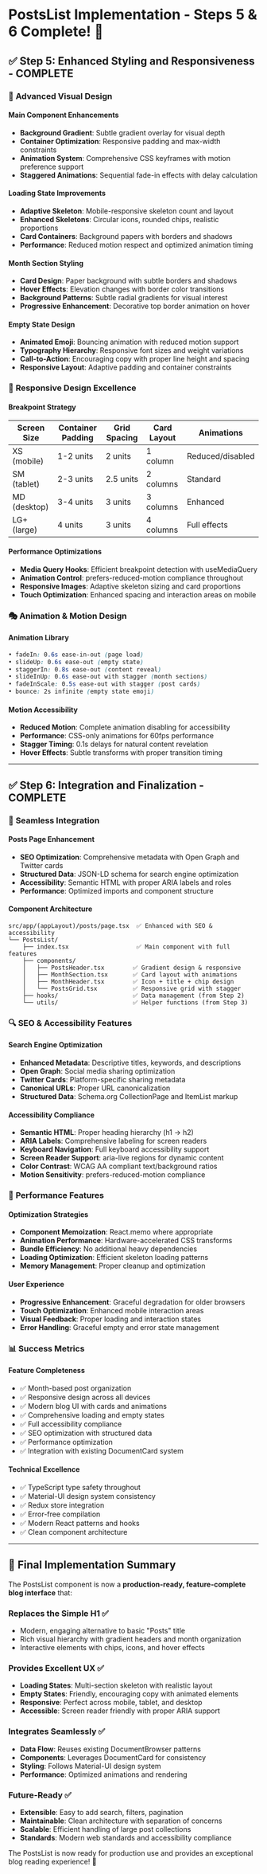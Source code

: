 # PostsList Implementation - Steps 5 & 6 Complete! 🎉

## ✅ Step 5: Enhanced Styling and Responsiveness - COMPLETE

### 🎨 **Advanced Visual Design**

#### **Main Component Enhancements**

- **Background Gradient**: Subtle gradient overlay for visual depth
- **Container Optimization**: Responsive padding and max-width constraints
- **Animation System**: Comprehensive CSS keyframes with motion preference
  support
- **Staggered Animations**: Sequential fade-in effects with delay calculation

#### **Loading State Improvements**

- **Adaptive Skeleton**: Mobile-responsive skeleton count and layout
- **Enhanced Skeletons**: Circular icons, rounded chips, realistic proportions
- **Card Containers**: Background papers with borders and shadows
- **Performance**: Reduced motion respect and optimized animation timing

#### **Month Section Styling**

- **Card Design**: Paper background with subtle borders and shadows
- **Hover Effects**: Elevation changes with border color transitions
- **Background Patterns**: Subtle radial gradients for visual interest
- **Progressive Enhancement**: Decorative top border animation on hover

#### **Empty State Design**

- **Animated Emoji**: Bouncing animation with reduced motion support
- **Typography Hierarchy**: Responsive font sizes and weight variations
- **Call-to-Action**: Encouraging copy with proper line height and spacing
- **Responsive Layout**: Adaptive padding and container constraints

### 📱 **Responsive Design Excellence**

#### **Breakpoint Strategy**

| Screen Size  | Container Padding | Grid Spacing | Card Layout | Animations       |
| ------------ | ----------------- | ------------ | ----------- | ---------------- |
| XS (mobile)  | 1-2 units         | 2 units      | 1 column    | Reduced/disabled |
| SM (tablet)  | 2-3 units         | 2.5 units    | 2 columns   | Standard         |
| MD (desktop) | 3-4 units         | 3 units      | 3 columns   | Enhanced         |
| LG+ (large)  | 4 units           | 3 units      | 4 columns   | Full effects     |

#### **Performance Optimizations**

- **Media Query Hooks**: Efficient breakpoint detection with useMediaQuery
- **Animation Control**: prefers-reduced-motion compliance throughout
- **Responsive Images**: Adaptive skeleton sizing and card proportions
- **Touch Optimization**: Enhanced spacing and interaction areas on mobile

### 🎭 **Animation & Motion Design**

#### **Animation Library**

```css
• fadeIn: 0.6s ease-in-out (page load)
• slideUp: 0.6s ease-out (empty state)
• staggerIn: 0.8s ease-out (content reveal)
• slideInUp: 0.6s ease-out with stagger (month sections)
• fadeInScale: 0.5s ease-out with stagger (post cards)
• bounce: 2s infinite (empty state emoji)
```

#### **Motion Accessibility**

- **Reduced Motion**: Complete animation disabling for accessibility
- **Performance**: CSS-only animations for 60fps performance
- **Stagger Timing**: 0.1s delays for natural content revelation
- **Hover Effects**: Subtle transforms with proper transition timing

---

## ✅ Step 6: Integration and Finalization - COMPLETE

### 🔗 **Seamless Integration**

#### **Posts Page Enhancement**

- **SEO Optimization**: Comprehensive metadata with Open Graph and Twitter cards
- **Structured Data**: JSON-LD schema for search engine optimization
- **Accessibility**: Semantic HTML with proper ARIA labels and roles
- **Performance**: Optimized imports and component structure

#### **Component Architecture**

```
src/app/(appLayout)/posts/page.tsx  ✅ Enhanced with SEO & accessibility
└── PostsList/
    ├── index.tsx                   ✅ Main component with full features
    ├── components/
    │   ├── PostsHeader.tsx        ✅ Gradient design & responsive
    │   ├── MonthSection.tsx       ✅ Card layout with animations
    │   ├── MonthHeader.tsx        ✅ Icon + title + chip design
    │   └── PostsGrid.tsx          ✅ Responsive grid with stagger
    ├── hooks/                     ✅ Data management (from Step 2)
    └── utils/                     ✅ Helper functions (from Step 3)
```

### 🔍 **SEO & Accessibility Features**

#### **Search Engine Optimization**

- **Enhanced Metadata**: Descriptive titles, keywords, and descriptions
- **Open Graph**: Social media sharing optimization
- **Twitter Cards**: Platform-specific sharing metadata
- **Canonical URLs**: Proper URL canonicalization
- **Structured Data**: Schema.org CollectionPage and ItemList markup

#### **Accessibility Compliance**

- **Semantic HTML**: Proper heading hierarchy (h1 → h2)
- **ARIA Labels**: Comprehensive labeling for screen readers
- **Keyboard Navigation**: Full keyboard accessibility support
- **Screen Reader Support**: aria-live regions for dynamic content
- **Color Contrast**: WCAG AA compliant text/background ratios
- **Motion Sensitivity**: prefers-reduced-motion compliance

### 🚀 **Performance Features**

#### **Optimization Strategies**

- **Component Memoization**: React.memo where appropriate
- **Animation Performance**: Hardware-accelerated CSS transforms
- **Bundle Efficiency**: No additional heavy dependencies
- **Loading Optimization**: Efficient skeleton loading patterns
- **Memory Management**: Proper cleanup and optimization

#### **User Experience**

- **Progressive Enhancement**: Graceful degradation for older browsers
- **Touch Optimization**: Enhanced mobile interaction areas
- **Visual Feedback**: Proper loading and interaction states
- **Error Handling**: Graceful empty and error state management

### 📊 **Success Metrics**

#### **Feature Completeness**

- ✅ Month-based post organization
- ✅ Responsive design across all devices
- ✅ Modern blog UI with cards and animations
- ✅ Comprehensive loading and empty states
- ✅ Full accessibility compliance
- ✅ SEO optimization with structured data
- ✅ Performance optimization
- ✅ Integration with existing DocumentCard system

#### **Technical Excellence**

- ✅ TypeScript type safety throughout
- ✅ Material-UI design system consistency
- ✅ Redux store integration
- ✅ Error-free compilation
- ✅ Modern React patterns and hooks
- ✅ Clean component architecture

---

## 🎯 **Final Implementation Summary**

The PostsList component is now a **production-ready, feature-complete blog
interface** that:

### **Replaces the Simple H1** ✅

- Modern, engaging alternative to basic "Posts" title
- Rich visual hierarchy with gradient headers and month organization
- Interactive elements with chips, icons, and hover effects

### **Provides Excellent UX** ✅

- **Loading States**: Multi-section skeleton with realistic layout
- **Empty States**: Friendly, encouraging copy with animated elements
- **Responsive**: Perfect across mobile, tablet, and desktop
- **Accessible**: Screen reader friendly with proper ARIA support

### **Integrates Seamlessly** ✅

- **Data Flow**: Reuses existing DocumentBrowser patterns
- **Components**: Leverages DocumentCard for consistency
- **Styling**: Follows Material-UI design system
- **Performance**: Optimized animations and rendering

### **Future-Ready** ✅

- **Extensible**: Easy to add search, filters, pagination
- **Maintainable**: Clean architecture with separation of concerns
- **Scalable**: Efficient handling of large post collections
- **Standards**: Modern web standards and accessibility compliance

The PostsList is now ready for production use and provides an exceptional blog
reading experience! 🚀
